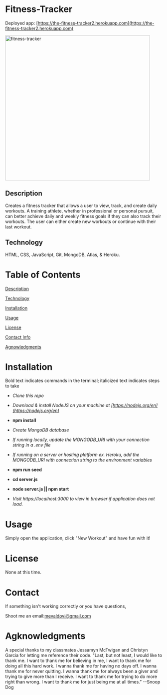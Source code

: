 # Fitness-Tracker

Deployed app: [https://the-fitness-tracker2.herokuapp.com](https://the-fitness-tracker2.herokuapp.com)

<img width="464" alt="fitness-tracker" src="https://user-images.githubusercontent.com/83307023/135528279-7452f284-1dac-4639-9314-ddcff1de1958.PNG">


## Description 

Creates a fitness tracker that allows a user to view, track, and create daily workouts. A training athlete, whether in professional or personal pursuit, can better achieve daily and weekly fitness goals if they can also track their workouts. The user can either create new workouts or continue with their last workout.

## Technology 
HTML, CSS, JavaScript, Git, MongoDB, Atlas, & Heroku.

# Table of Contents
[Description](https://github.com/mevaldovi/Fitness-Tracker#Description)

[Technology](https://github.com/mevaldovi/Fitness-Tracker#Technology)

[Installation](https://github.com/mevaldovi/Fitness-Tracker#Installation)


[Usage](https://github.com/mevaldovi/Fitness-Tracker#Usage)


[License](https://github.com/mevaldovi/Fitness-Tracker#License)


[Contact Info](https://github.com/mevaldovi/Fitness-Tracker#Contact)


[Agnowledgments](https://github.com/mevaldovi/Fitness-Tracker#Agknowledgments)

# Installation

Bold text indicates commands in the terminal; italicized text indicates steps to take

- _Clone this repo_

- _Download & install NodeJS on your machine at [https://nodejs.org/en](https://nodejs.org/en)_

- **npm install**

- _Create MongoDB database_

- _If running locally, update the MONGODB_URI with your connection string in a .env file_

- _If running on a server or hosting platform ex. Heroku, add the MONGODB_URI with connection string to the environment variables_

- **npm run seed**

- **cd server.js**

- **node server.js || npm start**

- _Visit https://localhost:3000 to view in browser if application does not load._
# Usage
Simply open the application, click "New Workout" and have fun with it!
# License
None at this time.
# Contact
If something isn't working correctly or you have questions,

Shoot me an email:[mevaldovi@gmail.com](mailto:mevaldovi@gmail.com)
# Agknowledgments
A special thanks to my classmates Jessamyn McTwigan and Christyn Garcia for letting me reference their code.
"Last, but not least, I would like to thank me. I want to thank me for believing in me, I want to thank me for doing all this hard work. I wanna thank me for having no days off. I wanna thank me for never quitting. I wanna thank me for always been a giver and trying to give more than I receive. I want to thank me for trying to do more right than wrong. I want to thank me for just being me at all times.” --Snoop Dog
